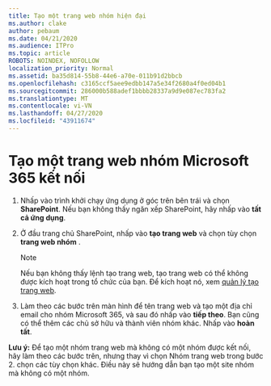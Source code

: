 ```yaml
---
title: Tạo một trang web nhóm hiện đại
ms.author: clake
author: pebaum
ms.date: 04/21/2020
ms.audience: ITPro
ms.topic: article
ROBOTS: NOINDEX, NOFOLLOW
localization_priority: Normal
ms.assetid: ba35d814-55b8-44e6-a70e-011b91d2bbcb
ms.openlocfilehash: c3165ccf5aee9edbb147a5e34f2680a4f0ed04b1
ms.sourcegitcommit: 286000b588adef1bbbb28337a9d9e087ec783fa2
ms.translationtype: MT
ms.contentlocale: vi-VN
ms.lasthandoff: 04/27/2020
ms.locfileid: "43911674"
---
```

# <a name="create-an-microsoft-365-group-connected-team-site"></a>Tạo một trang web nhóm Microsoft 365 kết nối

1. Nhấp vào trình khởi chạy ứng dụng ở góc trên bên trái và chọn **SharePoint**. Nếu bạn không thấy ngăn xếp SharePoint, hãy nhấp vào **tất cả ứng dụng**.
    
2. Ở đầu trang chủ SharePoint, nhấp vào **tạo trang web** và chọn tùy chọn **trang web nhóm** . 
    
    > [!NOTE]
    > Nếu bạn không thấy lệnh tạo trang web, tạo trang web có thể không được kích hoạt trong tổ chức của bạn. Để kích hoạt nó, xem [quản lý tạo trang web](https://go.microsoft.com/fwlink/?linkid=2009644). 
  
3. Làm theo các bước trên màn hình để tên trang web và tạo một địa chỉ email cho nhóm Microsoft 365, và sau đó nhấp vào **tiếp theo**. Bạn cũng có thể thêm các chủ sở hữu và thành viên nhóm khác. Nhấp vào **hoàn tất**.
  
 **Lưu ý:** Để tạo một nhóm trang web mà không có một nhóm được kết nối, hãy làm theo các bước trên, nhưng thay vì chọn Nhóm trang web trong bước 2. chọn các tùy chọn khác. Điều này sẽ hướng dẫn bạn tạo một site nhóm mà không có một nhóm. 
    

